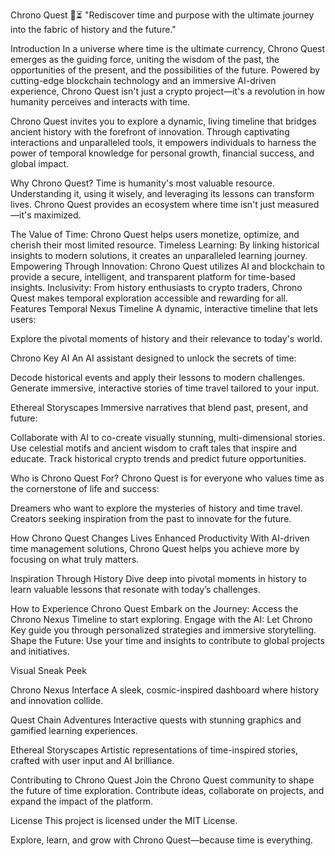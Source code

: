 Chrono Quest 🌌⏳
"Rediscover time and purpose with the ultimate journey into the fabric of history and the future."

Introduction
In a universe where time is the ultimate currency, Chrono Quest emerges as the guiding force, uniting the wisdom of the past, the opportunities of the present, and the possibilities of the future. Powered by cutting-edge blockchain technology and an immersive AI-driven experience, Chrono Quest isn't just a crypto project—it's a revolution in how humanity perceives and interacts with time.

Chrono Quest invites you to explore a dynamic, living timeline that bridges ancient history with the forefront of innovation. Through captivating interactions and unparalleled tools, it empowers individuals to harness the power of temporal knowledge for personal growth, financial success, and global impact.

Why Chrono Quest?
Time is humanity's most valuable resource. Understanding it, using it wisely, and leveraging its lessons can transform lives. Chrono Quest provides an ecosystem where time isn't just measured—it's maximized.

The Value of Time: Chrono Quest helps users monetize, optimize, and cherish their most limited resource.
Timeless Learning: By linking historical insights to modern solutions, it creates an unparalleled learning journey.
Empowering Through Innovation: Chrono Quest utilizes AI and blockchain to provide a secure, intelligent, and transparent platform for time-based insights.
Inclusivity: From history enthusiasts to crypto traders, Chrono Quest makes temporal exploration accessible and rewarding for all.
Features
Temporal Nexus Timeline
A dynamic, interactive timeline that lets users:

Explore the pivotal moments of history and their relevance to today's world.

Chrono Key AI
An AI assistant designed to unlock the secrets of time:

Decode historical events and apply their lessons to modern challenges.
Generate immersive, interactive stories of time travel tailored to your input.

Ethereal Storyscapes
Immersive narratives that blend past, present, and future:

Collaborate with AI to co-create visually stunning, multi-dimensional stories.
Use celestial motifs and ancient wisdom to craft tales that inspire and educate.
Track historical crypto trends and predict future opportunities.

Who is Chrono Quest For?
Chrono Quest is for everyone who values time as the cornerstone of life and success:

Dreamers who want to explore the mysteries of history and time travel.
Creators seeking inspiration from the past to innovate for the future.

How Chrono Quest Changes Lives
Enhanced Productivity
With AI-driven time management solutions, Chrono Quest helps you achieve more by focusing on what truly matters.

Inspiration Through History
Dive deep into pivotal moments in history to learn valuable lessons that resonate with today’s challenges.

How to Experience Chrono Quest
Embark on the Journey: Access the Chrono Nexus Timeline to start exploring.
Engage with the AI: Let Chrono Key guide you through personalized strategies and immersive storytelling.
Shape the Future: Use your time and insights to contribute to global projects and initiatives.

Visual Sneak Peek

Chrono Nexus Interface
A sleek, cosmic-inspired dashboard where history and innovation collide.

Quest Chain Adventures
Interactive quests with stunning graphics and gamified learning experiences.

Ethereal Storyscapes
Artistic representations of time-inspired stories, crafted with user input and AI brilliance.

Contributing to Chrono Quest
Join the Chrono Quest community to shape the future of time exploration. Contribute ideas, collaborate on projects, and expand the impact of the platform.

License
This project is licensed under the MIT License.

Explore, learn, and grow with Chrono Quest—because time is everything.
